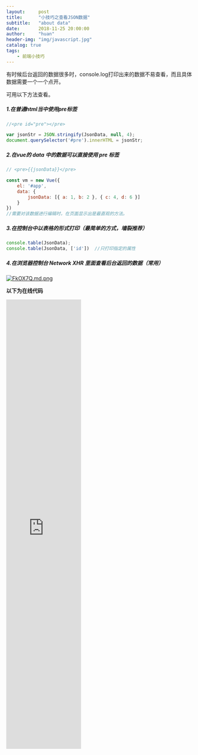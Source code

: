 ```yaml
---
layout:     post
title:      "小技巧之查看JSON数据"
subtitle:   "about data"
date:       2018-11-25 20:00:00
author:     "huan"
header-img: "img/javascript.jpg"
catalog: true
tags:
    - 前端小技巧
---
```


有时候后台返回的数据很多时，console.log打印出来的数据不易查看，而且具体数据需要一个一个点开。

可用以下方法查看。

##### 1.在普通html当中使用pre标签

```javascript
//<pre id="pre"></pre>

var jsonStr = JSON.stringify(JsonData, null, 4);
document.querySelector('#pre').innerHTML = jsonStr;
```



##### 2.在vue的 data 中的数据可以直接使用 pre 标签

```javascript
// <pre>{{jsonData}}</pre>

const vm = new Vue({
    el: '#app',
    data: {
        jsonData: [{ a: 1, b: 2 }, { c: 4, d: 6 }]
    }
})
//需要对该数据进行编辑时，在页面显示出是最直观的方法。
```



##### 3.在控制台中以表格的形式打印（最简单的方式，墙裂推荐）

```javascript
console.table(JsonData);
console.table(JsonData, ['id'])  //只打印指定的属性
```



##### 4.在浏览器控制台 Network   XHR  里面查看后台返回的数据（常用）

[![FkOX7Q.md.png](https://s1.ax1x.com/2018/11/25/FkOX7Q.md.png)](https://imgchr.com/i/FkOX7Q)



**以下为在线代码**

 <iframe name="myiframe" id="myrame" src="https://codepen.io/lichenghuan/pen/RqJbGx/?editors=1000" frameborder="0" align="left" width="200" height="1200" scrolling="yes">
            <p>你的浏览器不支持iframe标签</p>
        </iframe>











